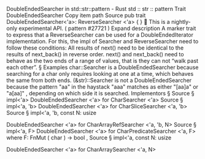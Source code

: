DoubleEndedSearcher in std::str::pattern - Rust
std
::
str
::
pattern
Trait
DoubleEndedSearcher
Copy item path
Source
pub trait DoubleEndedSearcher<'a>:
ReverseSearcher
<'a> { }
🔬
This is a nightly-only experimental API. (
pattern
#27721
)
Expand description
A marker trait to express that a
ReverseSearcher
can be used for a
DoubleEndedIterator
implementation.
For this, the impl of
Searcher
and
ReverseSearcher
need
to follow these conditions:
All results of
next()
need to be identical
to the results of
next_back()
in reverse order.
next()
and
next_back()
need to behave as
the two ends of a range of values, that is they
can not “walk past each other”.
§
Examples
char::Searcher
is a
DoubleEndedSearcher
because searching for a
char
only requires looking at one at a time, which behaves the same
from both ends.
(&str)::Searcher
is not a
DoubleEndedSearcher
because
the pattern
"aa"
in the haystack
"aaa"
matches as either
"[aa]a"
or
"a[aa]"
, depending on which side it is searched.
Implementors
§
Source
§
impl<'a>
DoubleEndedSearcher
<'a> for
CharSearcher
<'a>
Source
§
impl<'a, 'b>
DoubleEndedSearcher
<'a> for
CharSliceSearcher
<'a, 'b>
Source
§
impl<'a, 'b, const N:
usize
>
DoubleEndedSearcher
<'a> for
CharArrayRefSearcher
<'a, 'b, N>
Source
§
impl<'a, F>
DoubleEndedSearcher
<'a> for
CharPredicateSearcher
<'a, F>
where
    F:
FnMut
(
char
) ->
bool
,
Source
§
impl<'a, const N:
usize
>
DoubleEndedSearcher
<'a> for
CharArraySearcher
<'a, N>